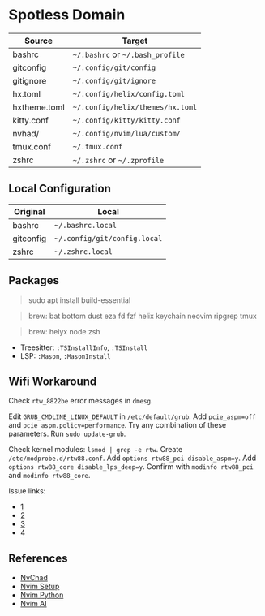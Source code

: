 Spotless Domain
===============

| Source       | Target                                 |
|--------------|----------------------------------------|
| bashrc       | `~/.bashrc` or `~/.bash_profile`       |
| gitconfig    | `~/.config/git/config`                 |
| gitignore    | `~/.config/git/ignore`                 |
| hx.toml      | `~/.config/helix/config.toml`          |
| hxtheme.toml | `~/.config/helix/themes/hx.toml`       |
| kitty.conf   | `~/.config/kitty/kitty.conf`           |
| nvhad/       | `~/.config/nvim/lua/custom/`           |
| tmux.conf    | `~/.tmux.conf`                         |
| zshrc        | `~/.zshrc` or `~/.zprofile`            |

## Local Configuration

| Original  | Local                        |
|-----------|------------------------------|
| bashrc    | `~/.bashrc.local`            |
| gitconfig | `~/.config/git/config.local` |
| zshrc     | `~/.zshrc.local`             |

## Packages

> sudo apt install build-essential

> brew: bat bottom dust eza fd fzf helix keychain neovim ripgrep tmux

> brew: helyx node zsh

* Treesitter: `:TSInstallInfo`, `:TSInstall`
* LSP: `:Mason`, `:MasonInstall`

## Wifi Workaround

Check `rtw_8822be` error messages in `dmesg`.

Edit `GRUB_CMDLINE_LINUX_DEFAULT` in `/etc/default/grub`.
Add `pcie_aspm=off` and `pcie_aspm.policy=performance`.
Try any combination of these parameters.
Run `sudo update-grub`.

Check kernel modules: `lsmod | grep -e rtw`.
Create `/etc/modprobe.d/rtw88.conf`.
Add `options rtw88_pci disable_aspm=y`.
Add `options rtw88_core disable_lps_deep=y`.
Confirm with `modinfo rtw88_pci` and `modinfo rtw88_core`.

Issue links:
- [1](https://answers.launchpad.net/ubuntu/+question/691415)
- [2](https://github.com/lwfinger/rtw88/issues/30)
- [3](https://bugzilla.kernel.org/show_bug.cgi?id=216386)
- [4](https://forum.garudalinux.org/t/rtl8822be-issues-with-realtek-wifi/10720/57)

## References

- [NvChad](https://nvchad.com/)
- [Nvim Setup](https://www.youtube.com/watch?v=Mtgo-nP_r8Y)
- [Nvim Python](https://www.youtube.com/watch?v=4BnVeOUeZxc)
- [Nvim AI](https://www.youtube.com/watch?v=7k0KZsheLP4)
